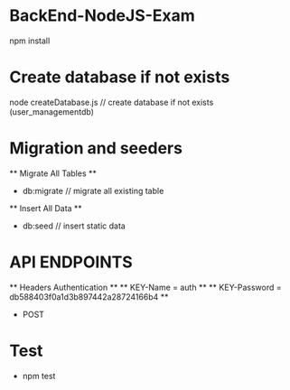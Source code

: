 # BackEnd-NodeJS-Exam

npm install 

# Create database if not exists 

 node createDatabase.js  // create database if not exists (user_managementdb)
 
# Migration and seeders 
 ** Migrate All Tables **
 * db:migrate  // migrate all existing table 
 
 ** Insert All Data **
 * db:seed // insert static data 


# API ENDPOINTS 
** Headers Authentication ** 
  ** KEY-Name = auth ** 
 ** KEY-Password = db588403f0a1d3b897442a28724166b4 **

 
 
 * POST 


# Test 
* npm test


 

 
 


